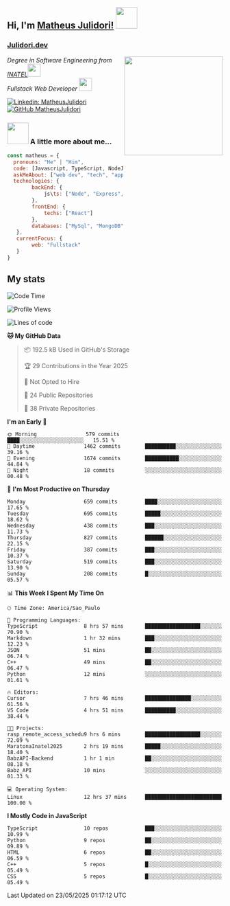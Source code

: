 <h2> Hi, I'm <a href="https://matheusjulidori.github.io" target="_blank">Matheus Julidori!</a> <img src="https://media.giphy.com/media/12oufCB0MyZ1Go/giphy.gif" width="50"></h2>
<h3><a href="https://julidori.dev/">Julidori.dev</a></h3>
<img align='right' src="https://media.giphy.com/media/3oKIPnAiaMCws8nOsE/giphy.gif" width="230" height="auto">
<p><em>Degree in Software Engineering from <a href="http://www.inatel.br" target="_blank">INATEL</a><img src="https://media.giphy.com/media/fYSnHlufseco8Fh93Z/giphy.gif" width="30"></br>
  Fullstack Web Developer <img src="https://media.giphy.com/media/WUlplcMpOCEmTGBtBW/giphy.gif" width="30">
</em></p>

[![Linkedin: MatheusJulidori](https://img.shields.io/badge/-MatheusJulidori-blue?style=flat-square&logo=Linkedin&logoColor=white&link=https://www.linkedin.com/in/MatheusJulidori/)](https://www.linkedin.com/in/MatheusJulidori/)
[![GitHub MatheusJulidori](https://img.shields.io/github/followers/matheusjulidori?label=follow&style=social)](https://github.com/MatheusJulidori)


### <img src="https://media.giphy.com/media/VgCDAzcKvsR6OM0uWg/giphy.gif" width="50"> A little more about me...  

```javascript
const matheus = {
  pronouns: "He" | "Him",
  code: [Javascript, TypeScript, NodeJS, Express, NestJS, React, MySQL, MongoDB, HTML, CSS, Python, Django, PostgreSQL],
  askMeAbout: ["web dev", "tech", "app dev", "games"],
  technologies: {
        backEnd: {
            js\ts: ["Node", "Express", "NestJS"]
        },
        frontEnd: {
            techs: ["React"]
        },
        databases: ["MySql", "MongoDB", "PostgreSQL"],
   },
   currentFocus: {
        web: "Fullstack"
   }
}
```
<h2>My stats</h2>

<!--START_SECTION:waka-->
![Code Time](http://img.shields.io/badge/Code%20Time-898%20hrs%2055%20mins-blue)

![Profile Views](http://img.shields.io/badge/Profile%20Views-4-blue)

![Lines of code](https://img.shields.io/badge/From%20Hello%20World%20I%27ve%20Written-7.2%20million%20lines%20of%20code-blue)

**🐱 My GitHub Data** 

> 📦 192.5 kB Used in GitHub's Storage 
 > 
> 🏆 29 Contributions in the Year 2025
 > 
> 🚫 Not Opted to Hire
 > 
> 📜 24 Public Repositories 
 > 
> 🔑 38 Private Repositories 
 > 
**I'm an Early 🐤** 

```text
🌞 Morning                579 commits         ████░░░░░░░░░░░░░░░░░░░░░   15.51 % 
🌆 Daytime                1462 commits        ██████████░░░░░░░░░░░░░░░   39.16 % 
🌃 Evening                1674 commits        ███████████░░░░░░░░░░░░░░   44.84 % 
🌙 Night                  18 commits          ░░░░░░░░░░░░░░░░░░░░░░░░░   00.48 % 
```
📅 **I'm Most Productive on Thursday** 

```text
Monday                   659 commits         ████░░░░░░░░░░░░░░░░░░░░░   17.65 % 
Tuesday                  695 commits         █████░░░░░░░░░░░░░░░░░░░░   18.62 % 
Wednesday                438 commits         ███░░░░░░░░░░░░░░░░░░░░░░   11.73 % 
Thursday                 827 commits         ██████░░░░░░░░░░░░░░░░░░░   22.15 % 
Friday                   387 commits         ███░░░░░░░░░░░░░░░░░░░░░░   10.37 % 
Saturday                 519 commits         ███░░░░░░░░░░░░░░░░░░░░░░   13.90 % 
Sunday                   208 commits         █░░░░░░░░░░░░░░░░░░░░░░░░   05.57 % 
```


📊 **This Week I Spent My Time On** 

```text
🕑︎ Time Zone: America/Sao_Paulo

💬 Programming Languages: 
TypeScript               8 hrs 57 mins       ██████████████████░░░░░░░   70.90 % 
Markdown                 1 hr 32 mins        ███░░░░░░░░░░░░░░░░░░░░░░   12.23 % 
JSON                     51 mins             ██░░░░░░░░░░░░░░░░░░░░░░░   06.74 % 
C++                      49 mins             ██░░░░░░░░░░░░░░░░░░░░░░░   06.47 % 
Python                   12 mins             ░░░░░░░░░░░░░░░░░░░░░░░░░   01.61 % 

🔥 Editors: 
Cursor                   7 hrs 46 mins       ███████████████░░░░░░░░░░   61.56 % 
VS Code                  4 hrs 51 mins       ██████████░░░░░░░░░░░░░░░   38.44 % 

🐱‍💻 Projects: 
rasp_remote_access_schedu9 hrs 6 mins        ██████████████████░░░░░░░   72.09 % 
MaratonaInatel2025       2 hrs 19 mins       █████░░░░░░░░░░░░░░░░░░░░   18.40 % 
BabzAPI-Backend          1 hr 1 min          ██░░░░░░░░░░░░░░░░░░░░░░░   08.18 % 
Babz_API                 10 mins             ░░░░░░░░░░░░░░░░░░░░░░░░░   01.33 % 

💻 Operating System: 
Linux                    12 hrs 37 mins      █████████████████████████   100.00 % 
```

**I Mostly Code in JavaScript** 

```text
TypeScript               10 repos            ███░░░░░░░░░░░░░░░░░░░░░░   10.99 % 
Python                   9 repos             ██░░░░░░░░░░░░░░░░░░░░░░░   09.89 % 
HTML                     6 repos             ██░░░░░░░░░░░░░░░░░░░░░░░   06.59 % 
C++                      5 repos             █░░░░░░░░░░░░░░░░░░░░░░░░   05.49 % 
CSS                      5 repos             █░░░░░░░░░░░░░░░░░░░░░░░░   05.49 % 
```




 Last Updated on 23/05/2025 01:17:12 UTC
<!--END_SECTION:waka-->
